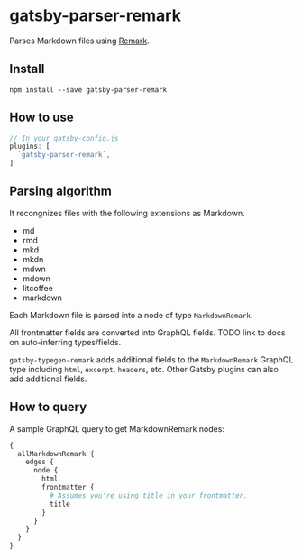 # gatsby-parser-remark

Parses Markdown files using [Remark](http://remark.js.org/).

## Install

`npm install --save gatsby-parser-remark`

## How to use

```javascript
// In your gatsby-config.js
plugins: [
  `gatsby-parser-remark`,
]
```

## Parsing algorithm

It recongnizes files with the following extensions as Markdown.

* md
* rmd
* mkd
* mkdn
* mdwn
* mdown
* litcoffee
* markdown

Each Markdown file is parsed into a node of type `MarkdownRemark`.

All frontmatter fields are converted into GraphQL fields. TODO link to
docs on auto-inferring types/fields.

`gatsby-typegen-remark` adds additional fields to the `MarkdownRemark`
GraphQL type including `html`, `excerpt`, `headers`, etc. Other Gatsby
plugins can also add additional fields.

## How to query

A sample GraphQL query to get MarkdownRemark nodes:

```graphql
{
  allMarkdownRemark {
    edges {
      node {
        html
        frontmatter {
          # Assumes you're using title in your frontmatter.
          title
        }
      }
    }
  }
}
```

